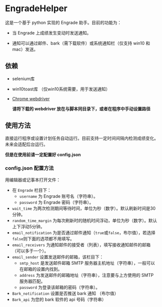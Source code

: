 # EngradeHelper

这是一个基于 python 实现的 Engrade 助手。目前的功能为：

- 当 Engrade 上成绩发生变动时发送通知。

- 通知可以通过邮件、bark（需下载软件）或系统通知栏（仅支持 win10 和 mac）发送。

  

## 依赖

+ selenium库

+ win10toast库 （仅win10系统需要，用于发送通知）

+ [Chrome webdriver](http://chromedriver.chromium.org/downloads)

  **请将下载的 webdriver 放在与脚本同目录下，或者在程序中手动设置路径**



## 使用方法

直接运行程序或设置计划任务自动运行。目前支持一定时间间隔内检测成绩变化。未来会适配后台运行。

**但是在使用前请一定配置好 config.json**



### config.json 配置方法

用编辑器或记事本打开文件：

+ 在 ```Engrade``` 栏目下：
  + ```username``` 为 Engrade 账号名（字符串）。
  + ```password``` 为 Engrade 密码（字符串）。
+ ```wait_time``` 为两次检测期间等待时间，单位为秒（数字）。默认刷新时间是30分钟。
+ ```random_time_margin``` 为每次刷新时的随机时间浮动，单位为秒（数字）。默认上下浮动5分钟。
+ ```email_notification``` 为是否通过邮件通知（```true```或```false```，布尔值），若选择```false```则下面的选项都不用填写。
+ ```email_receivers``` 为通知邮件的接受者（列表），填写接收通知邮件的邮箱（可以多于一个）。
+ ```email_sender``` 设置发送邮件的邮箱，该栏目下：
  + ```smtp_host``` 是发送邮件邮箱 SMTP 服务器主机地址（字符串），一般可以在邮箱的设置内找到。
  + ```address``` 为发送邮件的邮箱地址（字符串），注意要与上方使用的 SMTP 服务器匹配。
  + ```password``` 为登录该邮箱的密码（字符串）。
+ ```Bark_notification``` 设置是否推送 bark 通知 （布尔值）
+ ```Bark_api``` 为您的 bark 软件的 api 号码（字符串）
